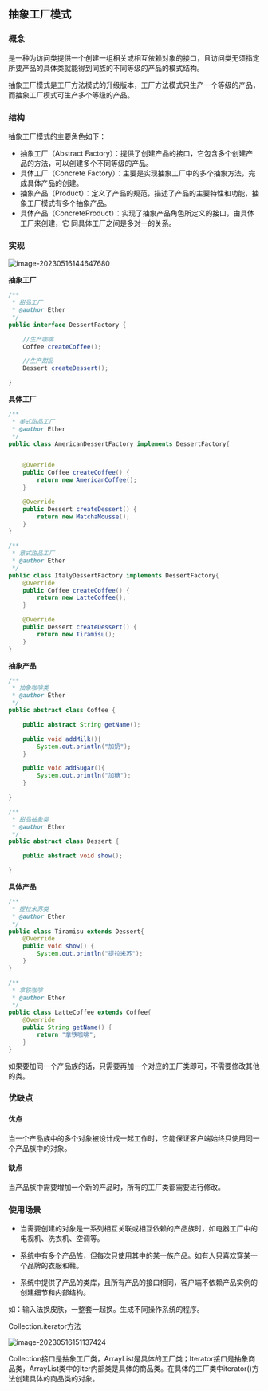 ## 抽象工厂模式

### 概念

是一种为访问类提供一个创建一组相关或相互依赖对象的接口，且访问类无须指定所要产品的具体类就能得到同族的不同等级的产品的模式结构。

抽象工厂模式是工厂方法模式的升级版本，工厂方法模式只生产一个等级的产品，而抽象工厂模式可生产多个等级的产品。

### 结构

抽象工厂模式的主要角色如下：

* 抽象工厂（Abstract Factory）：提供了创建产品的接口，它包含多个创建产品的方法，可以创建多个不同等级的产品。
* 具体工厂（Concrete Factory）：主要是实现抽象工厂中的多个抽象方法，完成具体产品的创建。
* 抽象产品（Product）：定义了产品的规范，描述了产品的主要特性和功能，抽象工厂模式有多个抽象产品。
* 具体产品（ConcreteProduct）：实现了抽象产品角色所定义的接口，由具体工厂来创建，它 同具体工厂之间是多对一的关系。

### 实现

![image-20230516144647680](https://cloud-image-host.oss-cn-beijing.aliyuncs.com/img/202305161446746.png)

**抽象工厂**

```java
/**
 * 甜品工厂
 * @author Ether
 */
public interface DessertFactory {

    //生产咖啡
    Coffee createCoffee();

    //生产甜品
    Dessert createDessert();

}
```

**具体工厂**

```java
/**
 * 美式甜品工厂
 * @author Ether
 */
public class AmericanDessertFactory implements DessertFactory{


    @Override
    public Coffee createCoffee() {
        return new AmericanCoffee();
    }

    @Override
    public Dessert createDessert() {
        return new MatchaMousse();
    }
}
```

```java
/**
 * 意式甜品工厂
 * @author Ether
 */
public class ItalyDessertFactory implements DessertFactory{
    @Override
    public Coffee createCoffee() {
        return new LatteCoffee();
    }

    @Override
    public Dessert createDessert() {
        return new Tiramisu();
    }
}
```

**抽象产品**

```java
/**
 * 抽象咖啡类
 * @author Ether
 */
public abstract class Coffee {

    public abstract String getName();

    public void addMilk(){
        System.out.println("加奶");
    }

    public void addSugar(){
        System.out.println("加糖");
    }

}
```

```java
/**
 * 甜品抽象类
 * @author Ether
 */
public abstract class Dessert {

    public abstract void show();

}
```

**具体产品**

```java
/**
 * 提拉米苏类
 * @author Ether
 */
public class Tiramisu extends Dessert{
    @Override
    public void show() {
        System.out.println("提拉米苏");
    }
}
```

```java
/**
 * 拿铁咖啡
 * @author Ether
 */
public class LatteCoffee extends Coffee{
    @Override
    public String getName() {
        return "拿铁咖啡";
    }
}
```

如果要加同一个产品族的话，只需要再加一个对应的工厂类即可，不需要修改其他的类。

### 优缺点

#### 优点

当一个产品族中的多个对象被设计成一起工作时，它能保证客户端始终只使用同一个产品族中的对象。

#### 缺点

当产品族中需要增加一个新的产品时，所有的工厂类都需要进行修改。

### 使用场景

* 当需要创建的对象是一系列相互关联或相互依赖的产品族时，如电器工厂中的电视机、洗衣机、空调等。

* 系统中有多个产品族，但每次只使用其中的某一族产品。如有人只喜欢穿某一个品牌的衣服和鞋。

* 系统中提供了产品的类库，且所有产品的接口相同，客户端不依赖产品实例的创建细节和内部结构。

如：输入法换皮肤，一整套一起换。生成不同操作系统的程序。

Collection.iterator方法

![image-20230516151137424](https://cloud-image-host.oss-cn-beijing.aliyuncs.com/img/202305161511464.png)

Collection接口是抽象工厂类，ArrayList是具体的工厂类；Iterator接口是抽象商品类，ArrayList类中的Iter内部类是具体的商品类。在具体的工厂类中iterator()方法创建具体的商品类的对象。